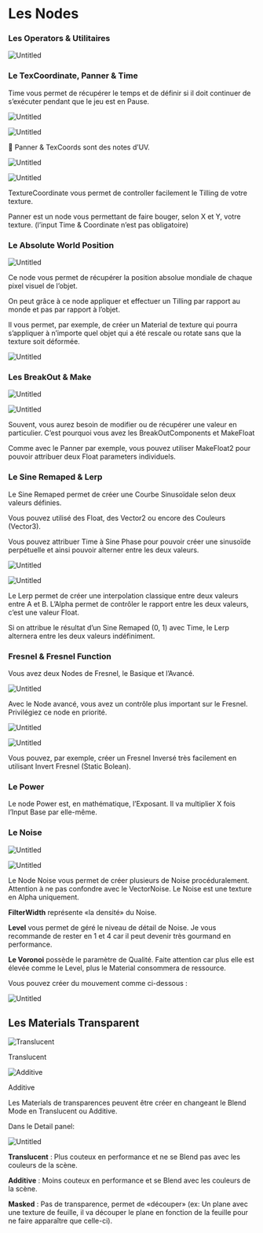 # Les Nodes

### Les Operators & Utilitaires

![Untitled](Meshes%20&%20Materials%205ca27dfe6b1e459392a2886a71398849/Untitled%2041.png)

### Le TexCoordinate, Panner & Time

Time vous permet de récupérer le temps et de définir si il doit continuer de s’exécuter pendant que le jeu est en Pause.

![Untitled](Meshes%20&%20Materials%205ca27dfe6b1e459392a2886a71398849/Untitled%2042.png)

![Untitled](Meshes%20&%20Materials%205ca27dfe6b1e459392a2886a71398849/Untitled%2043.png)

<aside>
📝 Panner & TexCoords sont des notes d’UV.

</aside>

![Untitled](Meshes%20&%20Materials%205ca27dfe6b1e459392a2886a71398849/Untitled%2044.png)

![Untitled](Meshes%20&%20Materials%205ca27dfe6b1e459392a2886a71398849/Untitled%2045.png)

TextureCoordinate vous permet de controller facilement le Tilling de votre texture.

Panner est un node vous permettant de faire bouger, selon X et Y, votre texture. (l’input Time & Coordinate n’est pas obligatoire)

### Le Absolute World Position

![Untitled](Meshes%20&%20Materials%205ca27dfe6b1e459392a2886a71398849/Untitled%2046.png)

Ce node vous permet de récupérer la position absolue mondiale de chaque pixel visuel de l’objet.

On peut grâce à ce node appliquer et effectuer un Tilling par rapport au monde et pas par rapport à l’objet.

Il vous permet, par exemple, de créer un Material de texture qui pourra s’appliquer à n’importe quel objet qui a été rescale ou rotate sans que la texture soit déformée.

![Untitled](Meshes%20&%20Materials%205ca27dfe6b1e459392a2886a71398849/Untitled%2047.png)

### Les BreakOut & Make

![Untitled](Meshes%20&%20Materials%205ca27dfe6b1e459392a2886a71398849/Untitled%2048.png)

![Untitled](Meshes%20&%20Materials%205ca27dfe6b1e459392a2886a71398849/Untitled%2049.png)

Souvent, vous aurez besoin de modifier ou de récupérer une valeur en particulier. C’est pourquoi vous avez les BreakOutComponents et MakeFloat

Comme avec le Panner par exemple, vous pouvez utiliser MakeFloat2 pour pouvoir attribuer deux Float parameters individuels.

### Le Sine Remaped & Lerp

Le Sine Remaped permet de créer une Courbe Sinusoïdale selon deux valeurs définies.

Vous pouvez utilisé des Float, des Vector2 ou encore des Couleurs (Vector3).

Vous pouvez attribuer Time à Sine Phase pour pouvoir créer une sinusoïde perpétuelle et ainsi pouvoir alterner entre les deux valeurs.

![Untitled](Meshes%20&%20Materials%205ca27dfe6b1e459392a2886a71398849/Untitled%2050.png)

![Untitled](Meshes%20&%20Materials%205ca27dfe6b1e459392a2886a71398849/Untitled%2051.png)

Le Lerp permet de créer une interpolation classique entre deux valeurs entre A et B. L’Alpha permet de contrôler le rapport entre les deux valeurs, c’est une valeur Float.

Si on attribue le résultat d’un Sine Remaped (0, 1) avec Time, le Lerp alternera entre les deux valeurs indéfiniment.

### Fresnel & Fresnel Function

Vous avez deux Nodes de Fresnel, le Basique et l’Avancé.

![Untitled](Meshes%20&%20Materials%205ca27dfe6b1e459392a2886a71398849/Untitled%2052.png)

Avec le Node avancé, vous avez un contrôle plus important sur le Fresnel. Privilégiez ce node en priorité.

![Untitled](Meshes%20&%20Materials%205ca27dfe6b1e459392a2886a71398849/Untitled%2053.png)

![Untitled](Meshes%20&%20Materials%205ca27dfe6b1e459392a2886a71398849/Untitled%2054.png)

Vous pouvez, par exemple, créer un Fresnel Inversé très facilement en utilisant Invert Fresnel (Static Bolean).

### Le Power

Le node Power est, en mathématique, l’Exposant. Il va multiplier X fois l’Input Base par elle-même.

### Le Noise

![Untitled](Meshes%20&%20Materials%205ca27dfe6b1e459392a2886a71398849/Untitled%2055.png)

![Untitled](Meshes%20&%20Materials%205ca27dfe6b1e459392a2886a71398849/Untitled%2056.png)

Le Node Noise vous permet de créer plusieurs de Noise procéduralement. Attention à ne pas confondre avec le VectorNoise. Le Noise est une texture en Alpha uniquement.

**FilterWidth** représente «la densité» du Noise.

**Level** vous permet de géré le niveau de détail de Noise. Je vous recommande de rester en 1 et 4 car il peut devenir très gourmand en performance.

**Le Voronoi** possède le paramètre de Qualité. Faite attention car plus elle est élevée comme le Level, plus le Material consommera de ressource.

Vous pouvez créer du mouvement comme ci-dessous :

![Untitled](Meshes%20&%20Materials%205ca27dfe6b1e459392a2886a71398849/Untitled%2057.png)

## Les Materials Transparent

![Translucent](Meshes%20&%20Materials%205ca27dfe6b1e459392a2886a71398849/Untitled%2058.png)

Translucent

![Additive](Meshes%20&%20Materials%205ca27dfe6b1e459392a2886a71398849/Untitled%2059.png)

Additive

Les Materials de transparences peuvent être créer en changeant le Blend Mode en Translucent ou Additive.

Dans le Detail panel: 

![Untitled](Meshes%20&%20Materials%205ca27dfe6b1e459392a2886a71398849/Untitled%2060.png)

**Translucent** : Plus couteux en performance et ne se Blend pas avec les couleurs de la scène.

**Additive** : Moins couteux en performance et se Blend avec les couleurs de la scène.

**Masked** : Pas de transparence, permet de «découper» (ex: Un plane avec une texture de feuille, il va découper le plane en fonction de la feuille pour ne faire apparaître que celle-ci).
